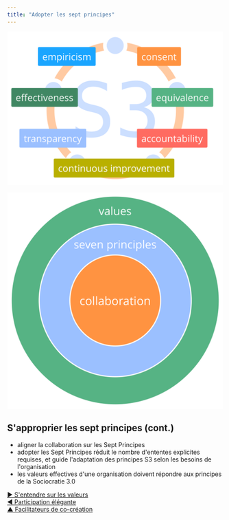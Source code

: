 ```yaml
---
title: "Adopter les sept principes"
---
```



![inline,fit](img/framework/s3-principles-plain.png)


![right,fit](img/collaboration-values/values-7principles.png)

## S'approprier les sept principes (cont.)

- aligner la collaboration sur les Sept Principes
- adopter les Sept Principes réduit le nombre d'ententes explicites requises, et guide l'adaptation des principes S3 selon les besoins de l'organisation
- les valeurs effectives d'une organisation doivent répondre aux principes de la Sociocratie 3.0

[&#9654; S'entendre sur les valeurs](agree-on-values.html)<br/>[&#9664; Participation élégante](artful-participation.html)<br/>[&#9650; Facilitateurs de co-création](enablers-of-co-creation.html)

